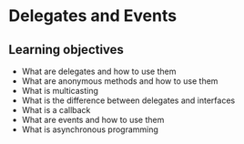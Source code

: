 # Delegates and Events

## Learning objectives

- What are delegates and how to use them
- What are anonymous methods and how to use them
- What is multicasting
- What is the difference between delegates and interfaces
- What is a callback
- What are events and how to use them
- What is asynchronous programming

